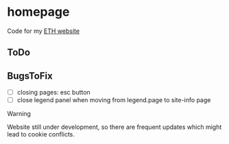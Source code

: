 # homepage
Code for my [ETH website](https://n.ethz.ch/~lejiang/)

## ToDo

## BugsToFix
- [ ] closing pages: esc button
- [ ] close legend panel when moving from legend.page to site-info page

> [!WARNING]
> Website still under development, so there are frequent updates which might lead to cookie conflicts.  
